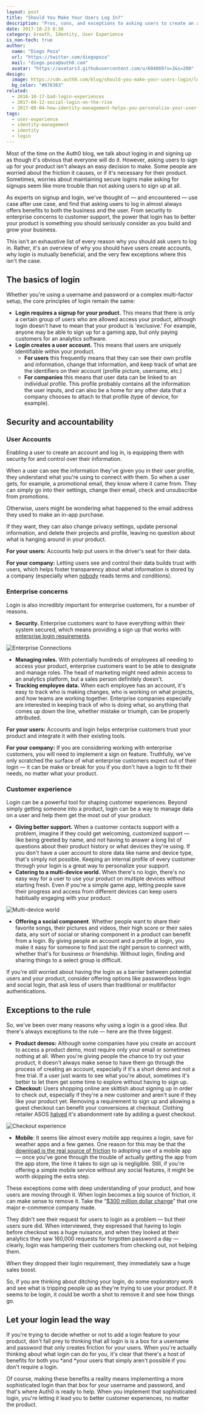 ```yaml
---
layout: post
title: "Should You Make Your Users Log In?"
description: "Pros, cons, and exceptions to asking users to create an account."
date: 2017-10-23 8:30
category: Growth, Identity, User Experience
is_non-tech: true
author:
  name: "Diego Poza"
  url: "https://twitter.com/diegopoza"
  mail: "diego.poza@auth0.com"
  avatar: "https://avatars3.githubusercontent.com/u/604869?v=3&s=200"
design:
  image: https://cdn.auth0.com/blog/should-you-make-your-users-login/logo.png
  bg_color: "#676363"
related:
  - 2016-10-17-bad-login-experiences
  - 2017-04-12-social-login-on-the-rise
  - 2017-08-04-how-identity-management-helps-you-personalize-your-user-experience
tags:
  - user-experience
  - identity-management
  - identity
  - login
---
```


Most of the time on the Auth0 blog, we talk about loging in and signing up as though it's obvious that everyone will do it. However, asking users to sign up for your product isn't always an easy decision to make. Some people are worried about the friction it causes, or if it's necessary for their product. Sometimes, worries about maintaining secure logins make asking for signups seem like more trouble than not asking users to sign up at all. 

As experts on signup and login, we've thought of — and encountered — use case after use case, and find that asking users to log in almost always offers benefits to both the business and the user. From security to enterprise concerns to customer support, the power that login has to better your product is something you should seriously consider as you build and grow your business.

This isn't an exhaustive list of every reason why you should ask users to log in. Rather, it's an overview of why you should have users create accounts, why login is mutually beneficial, and the very few exceptions where this isn't the case. 

## The basics of login

Whether you're using a username and password or a complex multi-factor setup, the core principles of login remain the same:

* **Login requires a signup for your product.** This means that there is only a certain group of users who are allowed access your product, although login doesn't have to mean that your product is 'exclusive.' For example, anyone may be able to sign up for a gaming app, but only paying customers for an analytics software. 
* **Login creates a user account.** This means that users are uniquely identifiable within your product.
    * **For users** this frequently means that they can see their own profile and information, change that information, and keep track of what are the identifiers on their account (profile picture, username, etc.)
    * **For companies** this means that user data can be linked to an individual profile. This profile probably contains all the information the user inputs, and can also be a home for any other data that a company chooses to attach to that profile (type of device, for example).

## Security and accountability

### User Accounts

Enabling a user to create an account and log in, is equipping them with security for and control over their information. 

When a user can see the information they've given you in their user profile, they understand what you're using to connect with them. So when a user gets, for example, a promotional email, they know where it came from. They can simply go into their settings, change their email, check and unsubscribe from promotions. 

Otherwise, users might be wondering what happened to the email address they used to make an in-app purchase.

If they want, they can also change privacy settings, update personal information, and delete their projects and profile, leaving no question about what is hanging around in your product. 

**For your users:** Accounts help put users in the driver's seat for their data. 

**For your company:** Letting users see and control their data builds trust with users, which helps foster transparency about what information is stored by a company (especially when [nobody](https://www.theguardian.com/money/2011/may/11/terms-conditions-small-print-big-problems) reads terms and conditions). 

### Enterprise concerns

Login is also incredibly important for enterprise customers, for a number of reasons. 

* **Security.** Enterprise customers want to have everything within their system secured, which means providing a sign up that works with [enterprise login requirements](https://auth0.com/blog/how-enterprise-federation-helps-shorten-the-sales-cycle/).

![Enterprise Connections](https://cdn.auth0.com/blog/should-you-make-your-users-login/enterprise-connections.png)

* **Managing roles.** With potentially hundreds of employees all needing to access your product, enterprise customers want to be able to designate and manage roles. The head of marketing might need admin access to an analytics platform, but a sales person definitely doesn't. 
* **Tracking employee data.** When each employee has an account, it's easy to track who is making changes, who is working on what projects, and how teams are working together. Enterprise companies especially are interested in keeping track of who is doing what, so anything that comes up down the line, whether mistake or triumph, can be properly attributed.

**For your users:** Accounts and login helps enterprise customers trust your product and integrate it with their existing tools.

**For your company:** If you are considering working with enterprise customers, you will need to implement a sign on feature. Truthfully, we've only scratched the surface of what enterprise customers expect out of their login — it can be make or break for you if you don't have a login to fit their needs, no matter what your product. 
 
### Customer experience

Login can be a powerful tool for shaping customer experiences. Beyond simply getting someone into a product, login can be a way to manage data on a user and help them get the most out of your product. 

* **Giving better support.** When a customer contacts support with a problem, imagine if they could get welcoming, customized support — like being greeted by name, and not having to answer a long list of questions about their product history or what devices they're using. If you don't have a user account to store data like name and device type, that's simply not possible. Keeping an internal profile of every customer through your login is a great way to personalize your support.
* **Catering to a multi-device world.** When there's no login, there's no easy way for a user to use your product on multiple devices without starting fresh. Even if you're a simple game app, letting people save their progress and access from different devices can keep users habitually engaging with your product.  

![Multi-device world](https://cdn.auth0.com/blog/should-you-make-your-users-login/multi-device.png)

* **Offering a social component**. Whether people want to share their favorite songs, their pictures and videos, their high score or their sales data, any sort of social or sharing component in a product can benefit from a login. By giving people an account and a profile at login, you make it easy for someone to find just the right person to connect with, whether that's for business or friendship. Without login, finding and sharing things to a select group is difficult.

If you're still worried about having the login as a barrier between potential users and your product, consider offering options like passwordless login and social login, that ask less of users than traditional or multifactor authentications. 

## Exceptions to the rule

So, we've been over many reasons why using a login is a good idea. But there's always exceptions to the rule — here are the three biggest. 

* **Product demos:** Although some companies have you create an account to access a product demo, most require only your email or sometimes nothing at all. When you're giving people the chance to try out your product, it doesn't always make sense to have them go through the process of creating an account, especially if it's a short demo and not a free trial. If a user just wants to see what you're about, sometimes it's better to let them get some time to explore without having to sign up.
* **Checkout:** Users shopping online are skittish about signing up in order to check out, especially if they're a new customer and aren't sure if they like your product yet. Removing a requirement to sign up and allowing a guest checkout can benefit your conversions at checkout. Clothing retailer ASOS [halved](https://econsultancy.com/blog/10355-eight-out-of-top-10-us-retailers-offer-guest-checkout/) it's abandonment rate by adding a guest checkout. 

![Checkout experience](https://cdn.auth0.com/blog/should-you-make-your-users-login/checkout.png)

* **Mobile**: It seems like almost every mobile app requires a login, save for weather apps and a few games. One reason for this may be that the [download is the real source of friction](https://www.quora.com/Is-it-better-to-force-a-login-signup-to-use-an-app-or-let-users-use-it-freely-until-they-hit-a-feature-that-requires-a-login) to adopting use of a mobile app — once you've gone through the trouble of actually getting the app from the app store, the time it takes to sign up is negligible. Still, if you're offering a simple mobile service without any social features, it might be worth skipping the extra step. 

These exceptions come with deep understanding of your product, and how users are moving through it. When login becomes a big source of friction, it can make sense to remove it. Take the “[$300 million dollar change](https://articles.uie.com/three_hund_million_button/)” that one major e-commerce company made.

They didn't see their request for users to login as a problem — but their users sure did. When interviewed, they expressed that having to login before checkout was a huge nuisance, and when they looked at their analytics they saw 160,000 requests for forgotten password a day — clearly, login was hampering their customers from checking out, not helping them. 

When they dropped their login requirement, they immediately saw a huge sales boost.

So, if you are thinking about ditching your login, do some exploratory work and see what is tripping people up as they're trying to use your product. If it seems to be login, it could be worth a shot to remove it and see how things go.

## Let your login lead the way

If you're trying to decide whether or not to add a login feature to your product, don't fall prey to thinking that all login is is a box for a username and password that only creates friction for your users. When you're actually thinking about what login can do for you, it's clear that there's a host of benefits for both you *and *your users that simply aren't possible if you don't require a login.

Of course, making these benefits a reality means implementing a more sophisticated login than that box for your username and password, and that's where Auth0 is ready to help. When you implement that sophisticated login, you're letting it lead you to better customer experiences, no matter the product.
